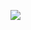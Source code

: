 ![](https://media.discordapp.net/attachments/1333528358151000136/1333536747555917884/pinterest__vguemiss_2.jpeg?ex=67994060&is=6797eee0&hm=e08b8e91f9f41a3d9ec3e8c348661ad2bc6a425073a74504ef4ade8b7aeada84&=&format=webp&width=1024&height=1024)
